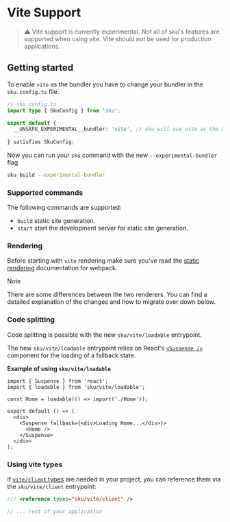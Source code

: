 # Vite Support

> ⚠️ Vite support is currently experimental. Not all of sku's features are supported when using vite. Vite should _not_ be used for production applications.

## Getting started

To enable `vite` as the bundler you have to change your bundler in the `sku.config.ts` file.

```typescript
// sku.config.ts
import type { SkuConfig } from 'sku';

export default {
  __UNSAFE_EXPERIMENTAL__bundler: 'vite', // sku will use vite as the bundler.
  ...
} satisfies SkuConfig;
```

Now you can run your `sku` command with the new `--experimental-bundler` flag

```bash
sku build --experimental-bundler
```

### Supported commands

The following commands are supported:

- `build` static site generation.
- `start` start the development server for static site generation.

### Rendering

Before starting with `vite` rendering make sure you've read the [static rendering](./docs/static-rendering.md) documentation for webpack.

> [!NOTE]
> There are some differences between the two renderers.
> You can find a detailed explanation of the changes and how to migrate over down below.

### Code splitting

Code splitting is possible with the new `sku/vite/loadable` entrypoint.

The new `sku/vite/loadable` entrypoint relies on React's [`<Suspense />`](https://react.dev/reference/react/Suspense) component for the loading of a fallback state.

**Example of using `sku/vite/loadable`**

```tsx
import { Suspense } from 'react';
import { loadable } from 'sku/vite/loadable';

const Home = loadable(() => import('./Home'));

export default () => (
  <div>
    <Suspense fallback={<div>Loading Home...</div>}>
      <Home />
    </Suspense>
  </div>
);
```

### Using vite types

If [`vite/client` types](https://vite.dev/guide/features#client-types) are needed in your project, you can reference them via the `sku/vite/client` entrypoint:

```typescript
/// <reference types="sku/vite/client" />

// ... rest of your application
```
